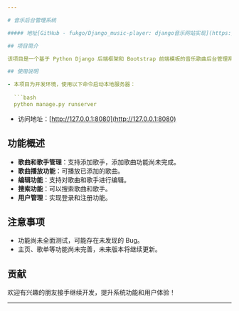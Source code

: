 ```yaml
---

# 音乐后台管理系统

##### 地址[GitHub - fukgo/Django_music-player: django音乐网站实现](https://github.com/fukgo/Django_music-player)

## 项目简介

该项目是一个基于 Python Django 后端框架和 Bootstrap 前端模板的音乐歌曲后台管理系统，旨在提供便捷的音乐管理和播放功能。

## 使用说明

- 本项目为开发环境，使用以下命令启动本地服务器：
  
  ```bash
  python manage.py runserver
  ```
  
- 访问地址：[http://127.0.0.1:8080](http://127.0.0.1:8080)

## 功能概述

- **歌曲和歌手管理**：支持添加歌手，添加歌曲功能尚未完成。
- **歌曲播放功能**：可播放已添加的歌曲。
- **编辑功能**：支持对歌曲和歌手进行编辑。
- **搜索功能**：可以搜索歌曲和歌手。
- **用户管理**：实现登录和注册功能。

## 注意事项

- 功能尚未全面测试，可能存在未发现的 Bug。
- 主页、歌单等功能尚未完善，未来版本将继续更新。

## 贡献

欢迎有兴趣的朋友接手继续开发，提升系统功能和用户体验！

---
```


